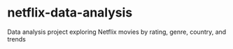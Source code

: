 # netflix-data-analysis
Data analysis project exploring Netflix movies by rating, genre, country, and trends
